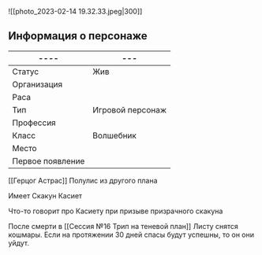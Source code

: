 ![[photo_2023-02-14 19.32.33.jpeg|300]]
## Информация о персонаже
| ----             | --- |
| ---------------- | --- |
| Статус           |  Жив   |
| Организация      |     |
| Раса             |     |
| Тип              | Игровой персонаж    |
| Профессия        |     |
| Класс            |  Волшебник   |
| Место|     |
|  Первое появление    |     |

[[Герцог Астрас]] Полулис из другого плана

Имеет
Скакун Касиет


Что-то говорит про Касиету при призыве призрачного скакуна

После смерти в [[Сессия №16 Трип на теневой план]] Листу снятся кошмары. Если на протяжении 30 дней спасы будут успешны, то он они уйдут.